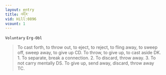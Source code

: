 ```yaml
---
layout: entry
title: འདོར་
vid: Hill:0896
vcount: 1
---
```

`Voluntary` `Erg-Obl`
> To cast forth, to throw out, to eject, to reject, to fling away, to sweep off, sweep away, to give up CD\.
 To throw, to give up, to cast aside DK\.
 1\.
 To separate, break a connection\.
 2\.
 To discard, throw away\.
 3\.
 To not carry mentally DS\.
 To give up, send away, discard, throw away TC\.


